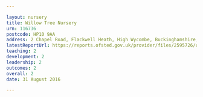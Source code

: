 ```yaml
---

layout: nursery
title: Willow Tree Nursery
urn: 116736
postcode: HP10 9AA
address: 2 Chapel Road, Flackwell Heath, High Wycombe, Buckinghamshire, HP10 9AA
latestReportUrl: https://reports.ofsted.gov.uk/provider/files/2595726/urn/116736.pdf
teaching: 2
development: 2
leadership: 2
outcomes: 2
overall: 2
date: 31 August 2016

---
```

